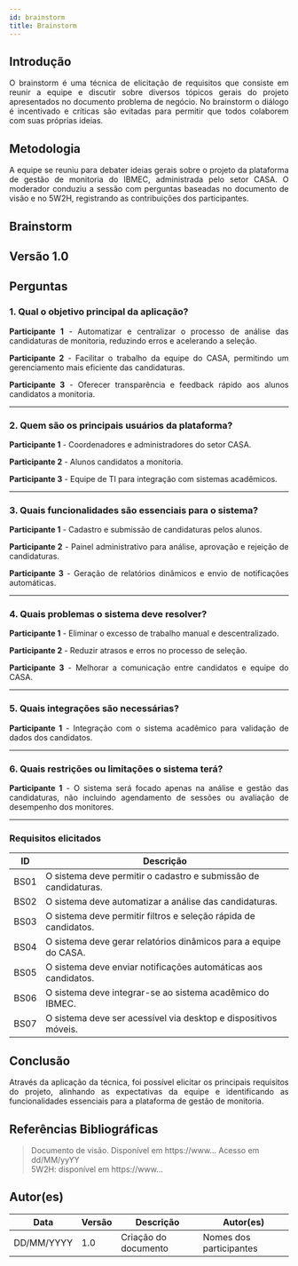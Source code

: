 ```yaml
---
id: brainstorm
title: Brainstorm
---
```


## Introdução
<p align = "justify">
O brainstorm é uma técnica de elicitação de requisitos que consiste em reunir a equipe e discutir sobre diversos tópicos gerais do projeto apresentados no documento problema de negócio. No brainstorm o diálogo é incentivado e críticas são evitadas para permitir que todos colaborem com suas próprias ideias.
</p>

## Metodologia
<p align = "justify">
A equipe se reuniu para debater ideias gerais sobre o projeto da plataforma de gestão de monitoria do IBMEC, administrada pelo setor CASA. O moderador conduziu a sessão com perguntas baseadas no documento de visão e no 5W2H, registrando as contribuições dos participantes.
</p>

## Brainstorm

## Versão 1.0

## Perguntas

### 1. Qual o objetivo principal da aplicação?

<p align = "justify">
<b>Participante 1</b> - Automatizar e centralizar o processo de análise das candidaturas de monitoria, reduzindo erros e acelerando a seleção.
</p>

<p align = "justify">
<b>Participante 2</b> - Facilitar o trabalho da equipe do CASA, permitindo um gerenciamento mais eficiente das candidaturas.
</p>

<p align = "justify">
<b>Participante 3</b> - Oferecer transparência e feedback rápido aos alunos candidatos a monitoria.
</p>

---

### 2. Quem são os principais usuários da plataforma?

<p align = "justify">
<b>Participante 1</b> - Coordenadores e administradores do setor CASA.
</p>

<p align = "justify">
<b>Participante 2</b> - Alunos candidatos a monitoria.
</p>

<p align = "justify">
<b>Participante 3</b> - Equipe de TI para integração com sistemas acadêmicos.
</p>

---

### 3. Quais funcionalidades são essenciais para o sistema?

<p align = "justify">
<b>Participante 1</b> - Cadastro e submissão de candidaturas pelos alunos.
</p>

<p align = "justify">
<b>Participante 2</b> - Painel administrativo para análise, aprovação e rejeição de candidaturas.
</p>

<p align = "justify">
<b>Participante 3</b> - Geração de relatórios dinâmicos e envio de notificações automáticas.
</p>

---

### 4. Quais problemas o sistema deve resolver?

<p align = "justify">
<b>Participante 1</b> - Eliminar o excesso de trabalho manual e descentralizado.
</p>

<p align = "justify">
<b>Participante 2</b> - Reduzir atrasos e erros no processo de seleção.
</p>

<p align = "justify">
<b>Participante 3</b> - Melhorar a comunicação entre candidatos e equipe do CASA.
</p>

---

### 5. Quais integrações são necessárias?

<p align = "justify">
<b>Participante 1</b> - Integração com o sistema acadêmico para validação de dados dos candidatos.
</p>

---

### 6. Quais restrições ou limitações o sistema terá?

<p align = "justify">
<b>Participante 1</b> - O sistema será focado apenas na análise e gestão das candidaturas, não incluindo agendamento de sessões ou avaliação de desempenho dos monitores.
</p>

---

### Requisitos elicitados

|ID|Descrição|
|----|-------------|
|BS01| O sistema deve permitir o cadastro e submissão de candidaturas.|
|BS02| O sistema deve automatizar a análise das candidaturas.|
|BS03| O sistema deve permitir filtros e seleção rápida de candidatos.|
|BS04| O sistema deve gerar relatórios dinâmicos para a equipe do CASA.|
|BS05| O sistema deve enviar notificações automáticas aos candidatos.|
|BS06| O sistema deve integrar-se ao sistema acadêmico do IBMEC.|
|BS07| O sistema deve ser acessível via desktop e dispositivos móveis.|

## Conclusão
<p align = "justify">
Através da aplicação da técnica, foi possível elicitar os principais requisitos do projeto, alinhando as expectativas da equipe e identificando as funcionalidades essenciais para a plataforma de gestão de monitoria.
</p>

## Referências Bibliográficas

> Documento de visão. Disponível em https://www... Acesso em dd/MM/yyYY  
> 5W2H: disponível em https://www...  

## Autor(es)
| Data | Versão | Descrição | Autor(es) |
| -- | -- | -- | -- |
| DD/MM/YYYY | 1.0 | Criação do documento | Nomes dos participantes |